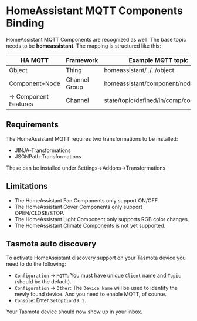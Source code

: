 # HomeAssistant MQTT Components Binding

HomeAssistant MQTT Components are recognized as well. The base topic needs to be **homeassistant**. 
The mapping is structured like this:


| HA MQTT               | Framework     | Example MQTT topic                 |
|-----------------------|---------------|------------------------------------|
| Object                | Thing         | homeassistant/../../object         |
| Component+Node        | Channel Group | homeassistant/component/node/object|
| -> Component Features | Channel       | state/topic/defined/in/comp/config |

## Requirements

The HomeAssistant MQTT requires two transformations to be installed:

* JINJA-Transformations 
* JSONPath-Transformations

These can be installed under Settings->Addons->Transformations

## Limitations

* The HomeAssistant Fan Components only support ON/OFF.
* The HomeAssistant Cover Components only support OPEN/CLOSE/STOP.
* The HomeAssistant Light Component only supports RGB color changes.
* The HomeAssistant Climate Components is not yet supported.

## Tasmota auto discovery

To activate HomeAssistant discovery support on your Tasmota device you need to do the following:

* `Configuration` &rarr; `MQTT`: You must have unique `Client` name and `Topic` (should be the default).
* `Configuration` &rarr; `Other`: The `Device Name` will be used to identify the newly found device.
  And you need to enable MQTT, of course.
* `Console`: Enter `SetOption19 1`.

Your Tasmota device should now show up in your inbox.
